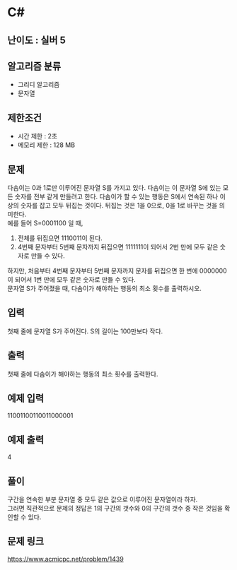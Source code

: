 # C#

## 난이도 : 실버 5

## 알고리즘 분류
  - 그리디 알고리즘
  - 문자열

## 제한조건
  - 시간 제한 : 2초
  - 메모리 제한 : 128 MB

## 문제
다솜이는 0과 1로만 이루어진 문자열 S를 가지고 있다. 다솜이는 이 문자열 S에 있는 모든 숫자를 전부 같게 만들려고 한다. 다솜이가 할 수 있는 행동은 S에서 연속된 하나 이상의 숫자를 잡고 모두 뒤집는 것이다. 뒤집는 것은 1을 0으로, 0을 1로 바꾸는 것을 의미한다.<br/>
예를 들어 S=0001100 일 때,<br/>

  1. 전체를 뒤집으면 1110011이 된다.
  2. 4번째 문자부터 5번째 문자까지 뒤집으면 1111111이 되어서 2번 만에 모두 같은 숫자로 만들 수 있다.

하지만, 처음부터 4번째 문자부터 5번째 문자까지 문자를 뒤집으면 한 번에 0000000이 되어서 1번 만에 모두 같은 숫자로 만들 수 있다.<br/>
문자열 S가 주어졌을 때, 다솜이가 해야하는 행동의 최소 횟수를 출력하시오.<br/>


## 입력
첫째 줄에 문자열 S가 주어진다. S의 길이는 100만보다 작다.<br/>


## 출력
첫째 줄에 다솜이가 해야하는 행동의 최소 횟수를 출력한다.<br/>


## 예제 입력
11001100110011000001<br/>


## 예제 출력
4<br/>


## 풀이
구간을 연속한 부분 문자열 중 모두 같은 값으로 이루어진 문자열이라 하자.<br/>
그러면 직관적으로 문제의 정답은 1의 구간의 갯수와 0의 구간의 갯수 중 작은 것임을 확인할 수 있다.<br/>


## 문제 링크
https://www.acmicpc.net/problem/1439